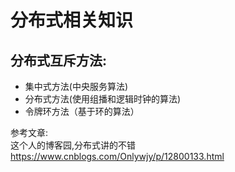 # 分布式相关知识

## 分布式互斥方法:

- 集中式方法(中央服务算法)
- 分布式方法(使用组播和逻辑时钟的算法)
- 令牌环方法（基于环的算法）

参考文章: \
 这个人的博客园,分布式讲的不错 \
 https://www.cnblogs.com/Onlywjy/p/12800133.html
